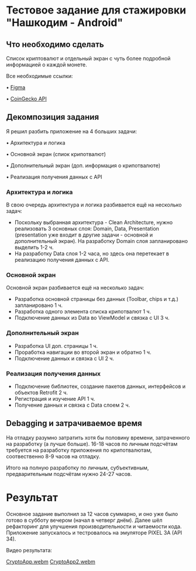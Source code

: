 # Тестовое задание для стажировки "Нашкодим - Android"
## Что необходимо сделать
Список криптовалют и отдельный экран с чуть более подробной информацией о каждой монете.

Все необходимые ссылки:

• [Figma](https://www.figma.com/design/jq1CJfQRYSjIGiGZmabeaV/MobileUp-Trainee-Test-Task)

• [CoinGecko API](https://docs.coingecko.com/v3.0.1/reference/endpoint-overview)


## Декомпозиция задания
Я решил разбить приложение на 4 больших задачи: 

• Архитектура и логика

• Основной экран (спиок крипотвалют)

• Дополнительный экран (доп. информация о крипотвалюте)

• Реализация получения данных с API

### Архитектура и логика

В свою очередь архитектура и логика разбивается ещё на несколько задач:

- Поскольку выбранная архитектура - Clean Architecture, нужно реализовать 3 основных слоя: Domain, Data, Presentation (presentation уже входит в другие задачи - основной и дополнительный экран). На разработку Domain слоя запланировано выделить 1-2 ч. 
- На разработку Data слоя 1-2 часа, но здесь она перетекает в реализацию получения данных с API.


### Основной экран

Основной экран разбивается ещё на несколько задач:

- Разработка основной страницы без данных (Toolbar, chips и т.д.) запланировано 1 ч.
- Разработка одного элемента списка крипотвалют 1 ч.
- Подключение данных из Data во ViewModel и связка с UI 3 ч.

### Дополнительный экран 

- Разработка UI доп. страницы 1 ч.
- Проработка навигации во второй экран и обратно 1 ч.
- Подключение данных и связка с UI 2 ч. 

### Реализация получения данных

- Подключение библиотек, создание пакетов данных, интерфейсов и объектов Retrofit 2 ч.
- Регистрация и изучение API 1 ч.
- Получение данных и связка с Data слоем 2 ч.

## Debagging и затрачиваемое время
На отладку разумно затратить хотя бы половину времени, затраченного на разработку (а лучше больше).
16-18 часов по личным подсчётам требуется на разработку приложения по крипотвалютам, соотвественно 8-9 часов на отладку. 

Итого на полную разработку по личным, субъективным, предварительным подсчётам нужно 24-27 часов.

# Результат
Основное задание выполнил за 12 часов суммарно, и оно уже было готово в субботу вечером (начал в четверг днём). Далее шёл рефакторинг для улучшения производительности и читаемости кода.
Приложение запускалось и тестровалось на эмуляторе PIXEL 3A (API 34).

Видео результата:


[CryptoApp.webm](https://github.com/user-attachments/assets/b23c2301-1bda-4df8-ad22-13c10ff0e9f2)
[CryptoApp2.webm](https://github.com/user-attachments/assets/49b66647-b3c8-404d-a593-74bdca0244df)


